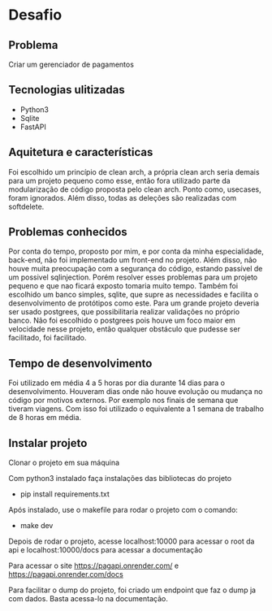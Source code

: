 # Desafio

## Problema
Criar um gerenciador de pagamentos

##  Tecnologias ulitizadas
- Python3
- Sqlite
- FastAPI

## Aquitetura e características
Foi escolhido um princípio de clean arch, a própria clean arch seria demais para um projeto pequeno como esse, então fora utilizado parte da modularização de código proposta pelo clean arch. Ponto como, usecases, foram ignorados. Além disso, todas as deleções são realizadas com softdelete.


## Problemas conhecidos
Por conta do tempo, proposto por mim, e por conta da minha especialidade, back-end, não foi implementado um front-end no projeto. Além disso, não houve muita preocupação com a segurança do código, estando passível de um possivel sqlinjection. Porém resolver esses problemas para um projeto pequeno e que nao ficará exposto tomaria muito tempo. Também foi escolhido um banco simples, sqlite, que supre as necessidades e facilita o desenvolvimento de protótipos como este. Para um grande projeto deveria ser usado postgrees, que possibilitaria realizar validações no próprio banco. Não foi escolhido o postgrees pois houve um foco maior em velocidade nesse projeto, então qualquer obstáculo que pudesse ser facilitado, foi facilitado.

## Tempo de desenvolvimento
Foi utilizado em média 4 a 5 horas por dia durante 14 dias para o desenvolvimento. Houveram dias onde não houve evolução ou mudança no código por motivos externos. Por exemplo nos finais de semana que tiveram viagens. Com isso foi utilizado o equivalente a 1 semana de trabalho de 8 horas em média.

## Instalar projeto
Clonar o projeto em sua máquina

Com python3 instalado faça instalações das bibliotecas do projeto

- pip install requirements.txt

Após instalado, use o makefile para rodar o projeto com o comando:

- make dev

Depois de rodar o projeto, acesse localhost:10000 para acessar o root da api e localhost:10000/docs para acessar a documentação

Para acessar o site https://pagapi.onrender.com/ e https://pagapi.onrender.com/docs


Para facilitar o dump do projeto, foi criado um endpoint que faz o dump ja com dados. Basta acessa-lo na documentação.
